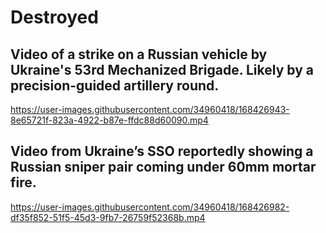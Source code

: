 
# Destroyed

## Video of a strike on a Russian vehicle by Ukraine's 53rd Mechanized Brigade. Likely by a precision-guided artillery round.

https://user-images.githubusercontent.com/34960418/168426943-8e65721f-823a-4922-b87e-ffdc88d60090.mp4


## Video from Ukraine’s SSO reportedly showing a Russian sniper pair coming under 60mm mortar fire. 

https://user-images.githubusercontent.com/34960418/168426982-df35f852-51f5-45d3-9fb7-26759f52368b.mp4

